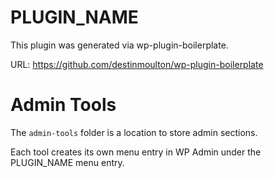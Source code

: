 # PLUGIN_NAME

This plugin was generated via wp-plugin-boilerplate.

URL: https://github.com/destinmoulton/wp-plugin-boilerplate

# Admin Tools

The `admin-tools` folder is a location to store admin sections.

Each tool creates its own menu entry in WP Admin under the
PLUGIN_NAME menu entry.
